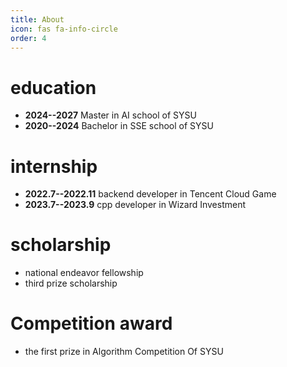 ```yaml
---
title: About
icon: fas fa-info-circle
order: 4
---
```


# education
- **2024--2027**  Master in AI school of SYSU
- **2020--2024**   Bachelor in SSE school of SYSU

# internship
- **2022.7--2022.11** backend developer in Tencent Cloud Game
- **2023.7--2023.9**  cpp developer in Wizard Investment 

# scholarship
- national endeavor fellowship
- third prize scholarship

# Competition award
- the first prize in Algorithm Competition Of SYSU
